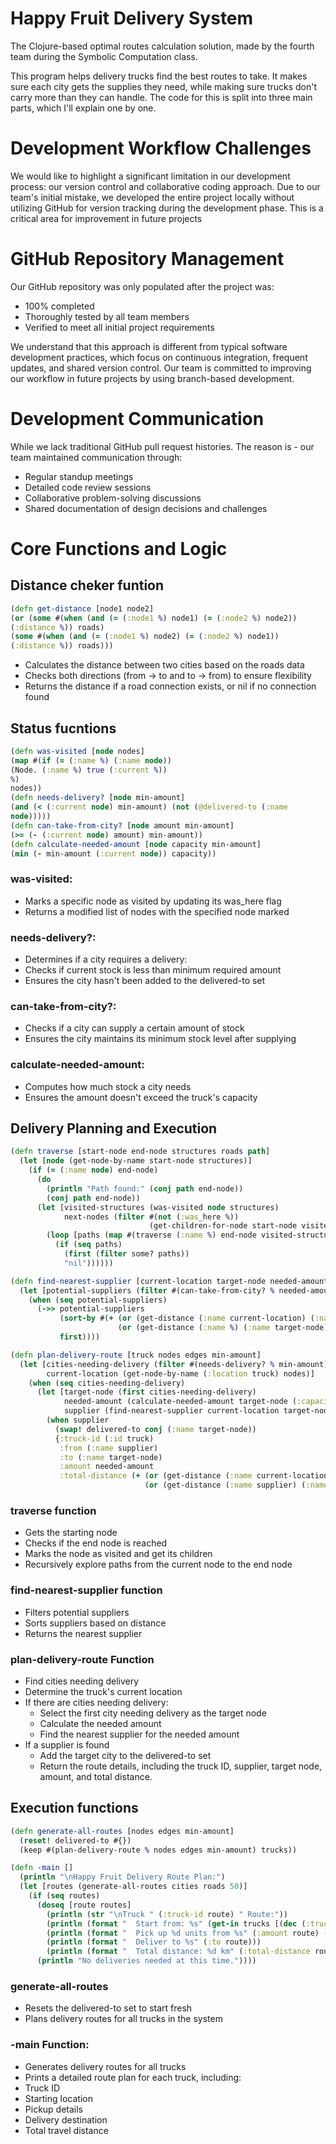 # Happy Fruit Delivery System
 The Clojure-based optimal routes calculation solution, made by the fourth team during the Symbolic Computation class.
 
This program helps delivery trucks find the best routes to take. It makes sure each city gets the supplies they need, while making sure trucks don't carry more than they can handle. The code for this is split into three main parts, which I'll explain one by one.

# Development Workflow Challenges
We would like to highlight a significant limitation in our development process: our version
control and collaborative coding approach. Due to our team's initial mistake, we developed the
entire project locally without utilizing GitHub for version tracking during the development
phase. This is a critical area for improvement in future projects

# GitHub Repository Management
Our GitHub repository was only populated after the project was:

- 100% completed
- Thoroughly tested by all team members
- Verified to meet all initial project requirements

We understand that this approach is different from typical software development practices,
which focus on continuous integration, frequent updates, and shared version control. Our team
is committed to improving our workflow in future projects by using branch-based development.

# Development Communication
While we lack traditional GitHub pull request histories. The reason is - our team maintained
communication through:
- Regular standup meetings
- Detailed code review sessions
- Collaborative problem-solving discussions
- Shared documentation of design decisions and challenges

# Core Functions and Logic
## Distance cheker funtion
```clojure
(defn get-distance [node1 node2]
(or (some #(when (and (= (:node1 %) node1) (= (:node2 %) node2))
(:distance %)) roads)
(some #(when (and (= (:node1 %) node2) (= (:node2 %) node1))
(:distance %)) roads)))
```
- Calculates the distance between two cities based on the roads data
- Checks both directions (from -> to and to -> from) to ensure flexibility
- Returns the distance if a road connection exists, or nil if no connection found

## Status fucntions

```clojure
(defn was-visited [node nodes]
(map #(if (= (:name %) (:name node))
(Node. (:name %) true (:current %))
%)
nodes))
(defn needs-delivery? [node min-amount]
(and (< (:current node) min-amount) (not (@delivered-to (:name
node)))))
(defn can-take-from-city? [node amount min-amount]
(>= (- (:current node) amount) min-amount))
(defn calculate-needed-amount [node capacity min-amount]
(min (- min-amount (:current node)) capacity))
```
### was-visited:
- Marks a specific node as visited by updating its was_here flag
- Returns a modified list of nodes with the specified node marked
  
### needs-delivery?:
- Determines if a city requires a delivery:
- Checks if current stock is less than minimum required amount
- Ensures the city hasn't been added to the delivered-to set

### can-take-from-city?:
- Checks if a city can supply a certain amount of stock
- Ensures the city maintains its minimum stock level after supplying

### calculate-needed-amount:
- Computes how much stock a city needs
- Ensures the amount doesn't exceed the truck's capacity

## Delivery Planning and Execution

```clojure
(defn traverse [start-node end-node structures roads path]
  (let [node (get-node-by-name start-node structures)]
    (if (= (:name node) end-node)
      (do
        (println "Path found:" (conj path end-node))
        (conj path end-node))
      (let [visited-structures (was-visited node structures)
            next-nodes (filter #(not (:was_here %))
                               (get-children-for-node start-node visited-structures roads))]
        (loop [paths (map #(traverse (:name %) end-node visited-structures roads (conj path start-node)) next-nodes)]
          (if (seq paths)
            (first (filter some? paths))
            "nil"))))))

(defn find-nearest-supplier [current-location target-node needed-amount nodes edges min-amount]
  (let [potential-suppliers (filter #(can-take-from-city? % needed-amount min-amount) nodes)]
    (when (seq potential-suppliers)
      (->> potential-suppliers
           (sort-by #(+ (or (get-distance (:name current-location) (:name %)) 999999)
                        (or (get-distance (:name %) (:name target-node)) 999999)))
           first))))

(defn plan-delivery-route [truck nodes edges min-amount]
  (let [cities-needing-delivery (filter #(needs-delivery? % min-amount) nodes)
        current-location (get-node-by-name (:location truck) nodes)]
    (when (seq cities-needing-delivery)
      (let [target-node (first cities-needing-delivery)
            needed-amount (calculate-needed-amount target-node (:capacity truck) min-amount)
            supplier (find-nearest-supplier current-location target-node needed-amount nodes edges min-amount)]
        (when supplier
          (swap! delivered-to conj (:name target-node))
          {:truck-id (:id truck)
           :from (:name supplier)
           :to (:name target-node)
           :amount needed-amount
           :total-distance (+ (or (get-distance (:name current-location) (:name supplier)) 0)
                              (or (get-distance (:name supplier) (:name target-node)) 0))})))))

```
### traverse function
- Gets the starting node
- Checks if the end node is reached
- Marks the node as visited and get its children
- Recursively explore paths from the current node to the end node

### find-nearest-supplier function
- Filters potential suppliers
- Sorts suppliers based on distance
- Returns the nearest supplier
  
### plan-delivery-route Function
- Find cities needing delivery
- Determine the truck's current location
- If there are cities needing delivery:
   - Select the first city needing delivery as the target node
   - Calculate the needed amount
   - Find the nearest supplier for the needed amount
- If a supplier is found
   - Add the target city to the delivered-to set
   - Return the route details, including the truck ID, supplier, target node, amount, and total distance.

## Execution functions
```clojure
(defn generate-all-routes [nodes edges min-amount]
  (reset! delivered-to #{})
  (keep #(plan-delivery-route % nodes edges min-amount) trucks))

(defn -main []
  (println "\nHappy Fruit Delivery Route Plan:")
  (let [routes (generate-all-routes cities roads 50)]
    (if (seq routes)
      (doseq [route routes]
        (println (str "\nTruck " (:truck-id route) " Route:"))
        (println (format "  Start from: %s" (get-in trucks [(dec (:truck-id route)) :location])))
        (println (format "  Pick up %d units from %s" (:amount route) (:from route)))
        (println (format "  Deliver to %s" (:to route)))
        (println (format "  Total distance: %d km" (:total-distance route))))
      (println "No deliveries needed at this time."))))
```
### generate-all-routes
- Resets the delivered-to set to start fresh
- Plans delivery routes for all trucks in the system
### -main Function:
- Generates delivery routes for all trucks
- Prints a detailed route plan for each truck, including:
- Truck ID
- Starting location
- Pickup details
- Delivery destination
- Total travel distance
